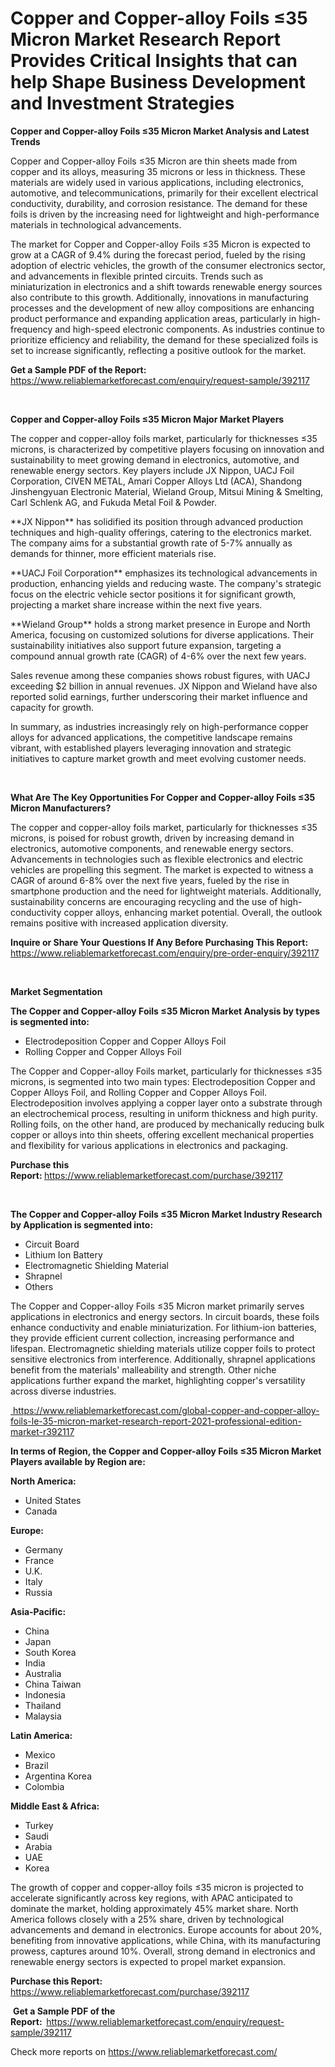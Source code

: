 <p><h1>Copper and Copper-alloy Foils ≤35 Micron Market Research Report Provides Critical Insights that can help Shape Business Development and Investment Strategies</h1></p><p><strong>Copper and Copper-alloy Foils ≤35 Micron Market Analysis and Latest Trends</strong></p>
<p><p>Copper and Copper-alloy Foils ≤35 Micron are thin sheets made from copper and its alloys, measuring 35 microns or less in thickness. These materials are widely used in various applications, including electronics, automotive, and telecommunications, primarily for their excellent electrical conductivity, durability, and corrosion resistance. The demand for these foils is driven by the increasing need for lightweight and high-performance materials in technological advancements.</p><p>The market for Copper and Copper-alloy Foils ≤35 Micron is expected to grow at a CAGR of 9.4% during the forecast period, fueled by the rising adoption of electric vehicles, the growth of the consumer electronics sector, and advancements in flexible printed circuits. Trends such as miniaturization in electronics and a shift towards renewable energy sources also contribute to this growth. Additionally, innovations in manufacturing processes and the development of new alloy compositions are enhancing product performance and expanding application areas, particularly in high-frequency and high-speed electronic components. As industries continue to prioritize efficiency and reliability, the demand for these specialized foils is set to increase significantly, reflecting a positive outlook for the market.</p></p>
<p><strong>Get a Sample PDF of the Report:&nbsp;</strong> <a href="https://www.reliablemarketforecast.com/enquiry/request-sample/392117?utm_campaign=1102&utm_medium=2&utm_source=Github&utm_content=ia&utm_term=17012025&utm_id=copper-and-copper-alloy-foils-35-micron">https://www.reliablemarketforecast.com/enquiry/request-sample/392117</a></p>
<p>&nbsp;</p>
<p><strong>Copper and Copper-alloy Foils ≤35 Micron Major Market Players</strong></p>
<p><p>The copper and copper-alloy foils market, particularly for thicknesses ≤35 microns, is characterized by competitive players focusing on innovation and sustainability to meet growing demand in electronics, automotive, and renewable energy sectors. Key players include JX Nippon, UACJ Foil Corporation, CIVEN METAL, Amari Copper Alloys Ltd (ACA), Shandong Jinshengyuan Electronic Material, Wieland Group, Mitsui Mining & Smelting, Carl Schlenk AG, and Fukuda Metal Foil & Powder.</p><p>**JX Nippon** has solidified its position through advanced production techniques and high-quality offerings, catering to the electronics market. The company aims for a substantial growth rate of 5-7% annually as demands for thinner, more efficient materials rise.</p><p>**UACJ Foil Corporation** emphasizes its technological advancements in production, enhancing yields and reducing waste. The company's strategic focus on the electric vehicle sector positions it for significant growth, projecting a market share increase within the next five years.</p><p>**Wieland Group** holds a strong market presence in Europe and North America, focusing on customized solutions for diverse applications. Their sustainability initiatives also support future expansion, targeting a compound annual growth rate (CAGR) of 4-6% over the next few years.</p><p>Sales revenue among these companies shows robust figures, with UACJ exceeding $2 billion in annual revenues. JX Nippon and Wieland have also reported solid earnings, further underscoring their market influence and capacity for growth.</p><p>In summary, as industries increasingly rely on high-performance copper alloys for advanced applications, the competitive landscape remains vibrant, with established players leveraging innovation and strategic initiatives to capture market growth and meet evolving customer needs.</p></p>
<p>&nbsp;</p>
<p><strong>What Are The Key Opportunities For Copper and Copper-alloy Foils ≤35 Micron Manufacturers?</strong></p>
<p><p>The copper and copper-alloy foils market, particularly for thicknesses ≤35 microns, is poised for robust growth, driven by increasing demand in electronics, automotive components, and renewable energy sectors. Advancements in technologies such as flexible electronics and electric vehicles are propelling this segment. The market is expected to witness a CAGR of around 6-8% over the next five years, fueled by the rise in smartphone production and the need for lightweight materials. Additionally, sustainability concerns are encouraging recycling and the use of high-conductivity copper alloys, enhancing market potential. Overall, the outlook remains positive with increased application diversity.</p></p>
<p><strong>Inquire or Share Your Questions If Any Before Purchasing This Report:</strong> <a href="https://www.reliablemarketforecast.com/enquiry/pre-order-enquiry/392117?utm_campaign=1102&utm_medium=2&utm_source=Github&utm_content=ia&utm_term=17012025&utm_id=copper-and-copper-alloy-foils-35-micron">https://www.reliablemarketforecast.com/enquiry/pre-order-enquiry/392117</a></p>
<p>&nbsp;</p>
<p><strong>Market Segmentation</strong></p>
<p><strong>The Copper and Copper-alloy Foils ≤35 Micron Market Analysis by types is segmented into:</strong></p>
<p><ul><li>Electrodeposition Copper and Copper Alloys Foil</li><li>Rolling Copper and Copper Alloys Foil</li></ul></p>
<p><p>The Copper and Copper-alloy Foils market, particularly for thicknesses ≤35 microns, is segmented into two main types: Electrodeposition Copper and Copper Alloys Foil, and Rolling Copper and Copper Alloys Foil. Electrodeposition involves applying a copper layer onto a substrate through an electrochemical process, resulting in uniform thickness and high purity. Rolling foils, on the other hand, are produced by mechanically reducing bulk copper or alloys into thin sheets, offering excellent mechanical properties and flexibility for various applications in electronics and packaging.</p></p>
<p><strong>Purchase this Report:&nbsp;</strong><a href="https://www.reliablemarketforecast.com/purchase/392117?utm_campaign=1102&utm_medium=2&utm_source=Github&utm_content=ia&utm_term=17012025&utm_id=copper-and-copper-alloy-foils-35-micron">https://www.reliablemarketforecast.com/purchase/392117</a></p>
<p>&nbsp;</p>
<p><strong>The Copper and Copper-alloy Foils ≤35 Micron Market Industry Research by Application is segmented into:</strong></p>
<p><ul><li>Circuit Board</li><li>Lithium Ion Battery</li><li>Electromagnetic Shielding Material</li><li>Shrapnel</li><li>Others</li></ul></p>
<p><p>The Copper and Copper-alloy Foils ≤35 Micron market primarily serves applications in electronics and energy sectors. In circuit boards, these foils enhance conductivity and enable miniaturization. For lithium-ion batteries, they provide efficient current collection, increasing performance and lifespan. Electromagnetic shielding materials utilize copper foils to protect sensitive electronics from interference. Additionally, shrapnel applications benefit from the materials' malleability and strength. Other niche applications further expand the market, highlighting copper's versatility across diverse industries.</p></p>
<p><a href="https://www.reliablemarketforecast.com/global-copper-and-copper-alloy-foils-le-35-micron-market-research-report-2021-professional-edition-market-r392117?utm_campaign=1102&utm_medium=2&utm_source=Github&utm_content=ia&utm_term=17012025&utm_id=copper-and-copper-alloy-foils-35-micron">&nbsp;https://www.reliablemarketforecast.com/global-copper-and-copper-alloy-foils-le-35-micron-market-research-report-2021-professional-edition-market-r392117</a></p>
<p><strong>In terms of Region, the Copper and Copper-alloy Foils ≤35 Micron Market Players available by Region are:</strong></p>
<p>
    <p> <strong> North America: </strong>
        <ul>
            <li>United States</li>
            <li>Canada</li>
        </ul>
        </p> 
    <p> <strong> Europe: </strong>
        <ul>
            <li>Germany</li>
            <li>France</li>
            <li>U.K.</li>
            <li>Italy</li>
            <li>Russia</li>
        </ul>
        </p> 
    <p> <strong> Asia-Pacific: </strong>
        <ul>
            <li>China</li>
            <li>Japan</li>
            <li>South Korea</li>
            <li>India</li>
            <li>Australia</li>
            <li>China Taiwan</li>
            <li>Indonesia</li>
            <li>Thailand</li>
            <li>Malaysia</li>
        </ul>
        </p> 
    <p> <strong> Latin America: </strong>
        <ul>
            <li>Mexico</li>
            <li>Brazil</li>
            <li>Argentina Korea</li>
            <li>Colombia</li>
        </ul>
        </p> 
    <p> <strong> Middle East & Africa: </strong>
        <ul>
            <li>Turkey</li>
            <li>Saudi</li>
            <li>Arabia</li>
            <li>UAE</li>
            <li>Korea</li>
        </ul>
    </p>
    </p>
<p><p>The growth of copper and copper-alloy foils ≤35 micron is projected to accelerate significantly across key regions, with APAC anticipated to dominate the market, holding approximately 45% market share. North America follows closely with a 25% share, driven by technological advancements and demand in electronics. Europe accounts for about 20%, benefiting from innovative applications, while China, with its manufacturing prowess, captures around 10%. Overall, strong demand in electronics and renewable energy sectors is expected to propel market expansion.</p></p>
<p><strong>Purchase this Report: </strong><a href="https://www.reliablemarketforecast.com/purchase/392117?utm_campaign=1102&utm_medium=2&utm_source=Github&utm_content=ia&utm_term=17012025&utm_id=copper-and-copper-alloy-foils-35-micron">https://www.reliablemarketforecast.com/purchase/392117</a></p>
<p>&nbsp;<strong>Get a Sample PDF of the Report:&nbsp;&nbsp;</strong><a href="https://www.reliablemarketforecast.com/enquiry/request-sample/392117?utm_campaign=1102&utm_medium=2&utm_source=Github&utm_content=ia&utm_term=17012025&utm_id=copper-and-copper-alloy-foils-35-micron">https://www.reliablemarketforecast.com/enquiry/request-sample/392117</a></p>
<p><strong></strong></p>
<p>Check more reports on <a href="https://www.reliablemarketforecast.com/?utm_campaign=1102&utm_medium=2&utm_source=Github&utm_content=ia&utm_term=17012025&utm_id=copper-and-copper-alloy-foils-35-micron">https://www.reliablemarketforecast.com/</a></p>